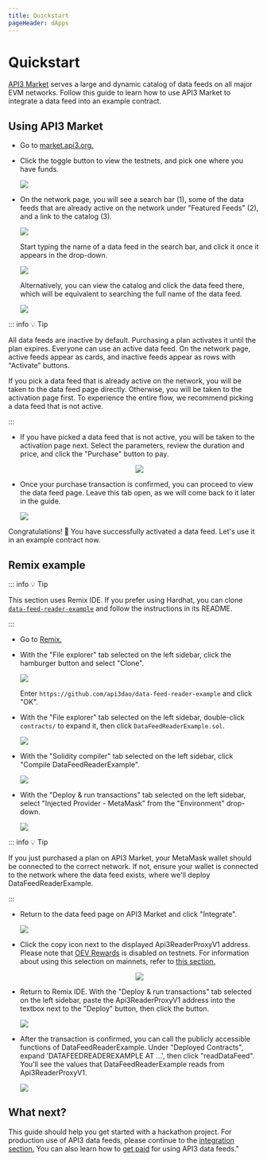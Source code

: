 ```yaml
---
title: Quickstart
pageHeader: dApps
---
```


<PageHeader/>

# Quickstart

[API3 Market](https://market.api3.org/) serves a large and dynamic catalog of data feeds on all major EVM networks.
Follow this guide to learn how to use API3 Market to integrate a data feed into an example contract.

## Using API3 Market

- Go to [market.api3.org.](https://market.api3.org/)

- Click the toggle button to view the testnets, and pick one where you have funds.

  <img src="./images/testnets-toggle.png">

- On the network page, you will see a search bar (1), some of the data feeds that are already active on the network under "Featured Feeds" (2), and a link to the catalog (3).

  <img src="./images/search.png">

  Start typing the name of a data feed in the search bar, and click it once it appears in the drop-down.

  <img src="./images/autocomplete.png">

  Alternatively, you can view the catalog and click the data feed there, which will be equivalent to searching the full name of the data feed.

  <img src="./images/search-results.png">

::: info 💡 Tip

All data feeds are inactive by default.
Purchasing a plan activates it until the plan expires.
Everyone can use an active data feed.
On the network page, active feeds appear as cards, and inactive feeds appear as rows with "Activate" buttons.

If you pick a data feed that is already active on the network, you will be taken to the data feed page directly.
Otherwise, you will be taken to the activation page first.
To experience the entire flow, we recommend picking a data feed that is not active.

:::

- If you have picked a data feed that is not active, you will be taken to the activation page next.
  Select the parameters, review the duration and price, and click the "Purchase" button to pay.

  <center><img src="./images/activate.png"></center>

- Once your purchase transaction is confirmed, you can proceed to view the data feed page.
  Leave this tab open, as we will come back to it later in the guide.

  <img src="./images/data-feed-page.png">

Congratulations! 🎉 You have successfully activated a data feed.
Let's use it in an example contract now.

## Remix example

::: info 💡 Tip

This section uses Remix IDE.
If you prefer using Hardhat, you can clone [`data-feed-reader-example`](https://github.com/api3dao/data-feed-reader-example) and follow the instructions in its README.

:::

- Go to [Remix.](https://remix.ethereum.org)

- With the "File explorer" tab selected on the left sidebar, click the hamburger button and select "Clone".

  <img src="./images/remix-hamburger.png">

  Enter `https://github.com/api3dao/data-feed-reader-example` and click "OK".

- With the "File explorer" tab selected on the left sidebar, double-click `contracts/` to expand it, then click `DataFeedReaderExample.sol`.

  <img src="./images/remix-contract.png">

- With the "Solidity compiler" tab selected on the left sidebar, click "Compile DataFeedReaderExample".

  <img src="./images/remix-compile.png">

- With the "Deploy & run transactions" tab selected on the left sidebar, select "Injected Provider - MetaMask" from the "Environment" drop-down.

  <img src="./images/remix-provider.png">

::: info 💡 Tip

If you just purchased a plan on API3 Market, your MetaMask wallet should be connected to the correct network.
If not, ensure your wallet is connected to the network where the data feed exists, where we'll deploy DataFeedReaderExample.

:::

- Return to the data feed page on API3 Market and click "Integrate".

  <img src="./images/integrate.png">

- Click the copy icon next to the displayed Api3ReaderProxyV1 address.
Please note that [OEV Rewards](/dapps/oev-rewards/) is disabled on testnets.
For information about using this selection on mainnets, refer to [this section.](../integration/index.md#integration-information)

  <center><img src="./images/proxy-address.png"></center>

- Return to Remix IDE.
  With the "Deploy & run transactions" tab selected on the left sidebar, paste the Api3ReaderProxyV1 address into the textbox next to the "Deploy" button, then click the button.

  <img src="./images/remix-deploy.png">

- After the transaction is confirmed, you can call the publicly accessible functions of DataFeedReaderExample.
  Under "Deployed Contracts", expand 'DATAFEEDREADEREXAMPLE AT ...', then click "readDataFeed".
  You'll see the values that DataFeedReaderExample reads from Api3ReaderProxyV1.

  <img src="./images/remix-read.png">

## What next?

This guide should help you get started with a hackathon project.
For production use of API3 data feeds, please continue to the [integration section.](/dapps/integration/)
You can also learn how to [get paid](/dapps/oev-rewards/) for using API3 data feeds."
